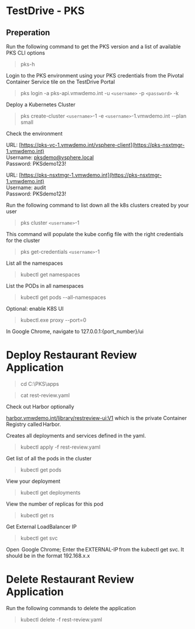 # TestDrive - PKS

## Preperation

Run the following command to get the PKS version and a list of available PKS CLI options<br>
> pks-h<br>


Login to the PKS environment using your PKS credentials from the Pivotal Container Service tile on the TestDrive Portal<br>

> pks login -a pks-api.vmwdemo.int -u `<username>` -p `<password>` -k<br>

Deploy a Kubernetes Cluster

> pks create-cluster `<username>`-1 -e `<username>`-1.vmwdemo.int --plan small<br>


Check the environment<br>

URL: [https://pks-vc-1.vmwdemo.int/vsphere-client](https://pks-nsxtmgr-1.vmwdemo.int)<br>
Username: pksdemo@vsphere.local<br>
Password: PKSdemo123!<br>

URL: [https://pks-nsxtmgr-1.vmwdemo.int](https://pks-nsxtmgr-1.vmwdemo.int)<br> 
Username: audit<br>
Password: PKSdemo123!<br>

Run the following command to list down all the k8s clusters created by your user

> pks cluster `<username>`-1 <br>

This command will populate the kube config file with the right credentials for the cluster <br>
> pks get-credentials `<username>`-1 <br>

List all the namespaces <br>
> kubectl get namespaces

List the PODs in all namespaces
> kubectl get pods --all-namespaces

Optional: enable K8S UI
> kubectl.exe proxy --port=0

In Google Chrome, navigate to 127.0.0.1:{port_number}/ui


# Deploy Restaurant Review Application

> cd C:\PKS\apps

> cat rest-review.yaml

Check out Harbor optionally

[harbor.vmwdemo.int/library/restreview-ui:V1]() which is the private Container Registry called Harbor. 


Creates all deployments and services defined in the yaml. 

> kubectl apply -f rest-review.yaml 

Get list of all the pods in the cluster

> kubectl get pods

View your deployment

> kubectl get deployments

View the number of replicas for this pod

> kubectl get rs

Get External LoadBalancer IP

> kubectl get svc

Open  Google Chrome; Enter the EXTERNAL-IP from the kubectl get svc. It should be in the format 192.168.x.x

# Delete Restaurant Review Application
Run the following commands to delete the application
> kubectl delete -f rest-review.yaml

